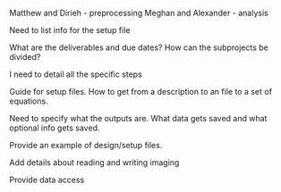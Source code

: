 Matthew and Dirieh - preprocessing
Meghan and Alexander - analysis

Need to list info for the setup file

What are the deliverables and due dates?
How can the subprojects be divided?

I need to detail all the specific steps

Guide for setup files. How to get from a description to an file to a set of equations.

Need to specify what the outputs are. 
What data gets saved and what optional info gets saved.

Provide an example of design/setup files.

Add details about reading and writing imaging

Provide data access 